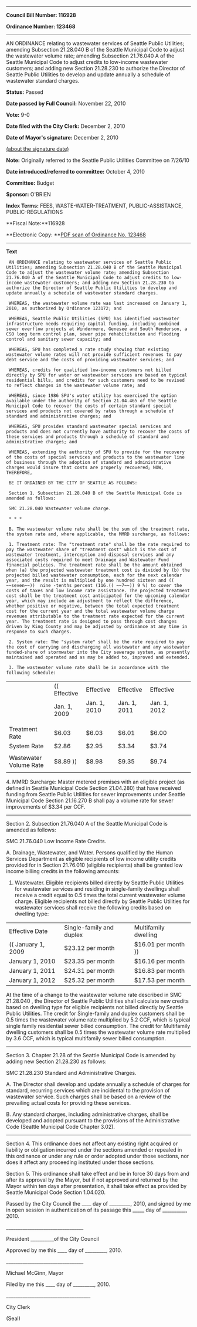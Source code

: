

********

**Council Bill Number: 116928**
   
**Ordinance Number: 123468**
********

 AN ORDINANCE relating to wastewater services of Seattle Public Utilities; amending Subsection 21.28.040 B of the Seattle Municipal Code to adjust the wastewater volume rate; amending Subsection 21.76.040 A of the Seattle Municipal Code to adjust credits to low-income wastewater customers; and adding new Section 21.28.230 to authorize the Director of Seattle Public Utilities to develop and update annually a schedule of wastewater standard charges.

**Status:** Passed
   
**Date passed by Full Council:** November 22, 2010
   
**Vote:** 9-0
   
**Date filed with the City Clerk:** December 2, 2010
   
**Date of Mayor's signature:** December 2, 2010
   
[(about the signature date)](/~public/approvaldate.htm)
   
   
**Note:** Originally referred to the Seattle Public Utilities Committee on 7/26/10

   
**Date introduced/referred to committee:** October 4, 2010
   
**Committee:** Budget
   
**Sponsor:** O'BRIEN
   
   
**Index Terms:** FEES, WASTE-WATER-TREATMENT, PUBLIC-ASSISTANCE, PUBLIC-REGULATIONS

**Fiscal Note:**116928

**Electronic Copy: **[PDF scan of Ordinance No. 123468](/~archives/Ordinances/Ord_123468.pdf)

********

**Text**
   
```
 AN ORDINANCE relating to wastewater services of Seattle Public Utilities; amending Subsection 21.28.040 B of the Seattle Municipal Code to adjust the wastewater volume rate; amending Subsection 21.76.040 A of the Seattle Municipal Code to adjust credits to low-income wastewater customers; and adding new Section 21.28.230 to authorize the Director of Seattle Public Utilities to develop and update annually a schedule of wastewater standard charges.

 WHEREAS, the wastewater volume rate was last increased on January 1, 2010, as authorized by Ordinance 123172; and

 WHEREAS, Seattle Public Utilities (SPU) has identified wastewater infrastructure needs requiring capital funding, including combined sewer overflow projects at Windermere, Genesee and South Henderson, a CSO long term control plan, sewer pipe rehabilitation and flooding control and sanitary sewer capacity; and

 WHEREAS, SPU has completed a rate study showing that existing wastewater volume rates will not provide sufficient revenues to pay debt service and the costs of providing wastewater services; and

 WHEREAS, credits for qualified low-income customers not billed directly by SPU for water or wastewater services are based on typical residential bills, and credits for such customers need to be revised to reflect changes in the wastewater volume rate; and

 WHEREAS, since 1986 SPU's water utility has exercised the option available under the authority of Section 21.04.465 of the Seattle Municipal Code to recover the costs of certain standard special services and products not covered by rates through a schedule of standard and administrative charges; and

 WHEREAS, SPU provides standard wastewater special services and products and does not currently have authority to recover the costs of these services and products through a schedule of standard and administrative charges; and

 WHEREAS, extending the authority of SPU to provide for the recovery of the costs of special services and products to the wastewater line of business through the adoption of standard and administrative charges would insure that costs are properly recovered; NOW, THEREFORE,

 BE IT ORDAINED BY THE CITY OF SEATTLE AS FOLLOWS:

 Section 1. Subsection 21.28.040 B of the Seattle Municipal Code is amended as follows:

 SMC 21.28.040 Wastewater volume charge.

 * * *

 B. The wastewater volume rate shall be the sum of the treatment rate, the system rate and, where applicable, the MMRD surcharge, as follows:

 1. Treatment rate: The "treatment rate" shall be the rate required to pay the wastewater share of "treatment cost" which is the cost of wastewater treatment, interception and disposal services and any associated costs required to meet Drainage and Wastewater Fund financial policies. The treatment rate shall be the amount obtained when (a) the projected wastewater treatment cost is divided by (b) the projected billed wastewater consumption, each for the next calendar year, and the result is multiplied by one hundred sixteen and (( ~~seven~~))  nine -tenths percent (116.(( ~~7~~)) 9 %) to cover the costs of taxes and low income rate assistance. The projected treatment cost shall be the treatment cost anticipated for the upcoming calendar year, which may include an adjustment to reflect the difference, whether positive or negative, between the total expected treatment cost for the current year and the total wastewater volume charge revenues attributable to the treatment rate expected for the current year. The treatment rate is designed to pass through cost changes driven by King County and may be adjusted by ordinance at any time in response to such charges.

 2. System rate: The "system rate" shall be the rate required to pay the cost of carrying and discharging all wastewater and any wastewater funded-share of stormwater into the City sewerage system, as presently maintained and operated and as may be added to, improved and extended.

 3. The wastewater volume rate shall be in accordance with the following schedule:

```
<table><tr><td></td><td>(( Effective

Jan. 1, 2009

</td><td>Effective

Jan. 1, 2010

</td><td>Effective

Jan. 1, 2011

</td><td>Effective

Jan. 1, 2012

</td><td></td></tr>

<tr><td>Treatment Rate

</td><td>$6.03

</td><td>$6.03

</td><td>$6.01

</td><td>$6.00

</td><td></td></tr>

<tr><td>System Rate

</td><td>$2.86

</td><td>$2.95

</td><td>$3.34

</td><td>$3.74

</td><td></td></tr>

<tr><td></td><td>

</td><td></td><td></td><td></td></tr>

<tr><td>Wastewater Volume Rate

</td><td>$8.89 ))

</td><td>$8.98

</td><td>$9.35

</td><td>$9.74

</td><td></td></tr>

<tr><td></td><td></td><td></td><td></td><td></td><td></td><td></td></tr>

</table> 4. MMRD Surcharge: Master metered premises with an eligible project (as defined in Seattle Municipal Code Section 21.04.280) that have received funding from Seattle Public Utilities for sewer improvements under Seattle Municipal Code Section 21.16.270 B shall pay a volume rate for sewer improvements of $3.34 per CCF.

 * * *

 Section 2. Subsection 21.76.040 A of the Seattle Municipal Code is amended as follows:

 SMC 21.76.040 Low Income Rate Credits.

 A. Drainage, Wastewater, and Water. Persons qualified by the Human Services Department as eligible recipients of low income utility credits provided for in Section 21.76.010 (eligible recipients) shall be granted low income billing credits in the following amounts:

 1. Wastewater. Eligible recipients billed directly by Seattle Public Utilities for wastewater services and residing in single-family dwellings shall receive a credit equal to 0.5 times the total current wastewater volume charge. Eligible recipients not billed directly by Seattle Public Utilities for wastewater services shall receive the following credits based on dwelling type:

<table><tr><td>Effective Date

</td><td>Single-family and duplex

</td><td>Multifamily dwelling

</td></tr>

<tr><td>(( January 1, 2009

</td><td>$23.12 per month

</td><td>$16.01 per month ))

</td></tr>

<tr><td>January 1, 2010

</td><td>$23.35 per month

</td><td>$16.16 per month

</td></tr>

<tr><td>January 1, 2011

</td><td>$24.31 per month

</td><td>$16.83 per month

</td></tr>

<tr><td>January 1, 2012

</td><td>$25.32 per month

</td><td>$17.53 per month

</td></tr>

</table> At the time of a change to the wastewater volume rate described in SMC  21.28.040 , the Director of Seattle Public Utilities shall calculate new credits based on dwelling type for eligible recipients not billed directly by Seattle Public Utilities. The credit for Single-family and duplex customers shall be 0.5 times the wastewater volume rate multiplied by 5.2 CCF, which is typical single family residential sewer billed consumption. The credit for Multifamily dwelling customers shall be 0.5 times the wastewater volume rate multiplied by 3.6 CCF, which is typical multifamily sewer billed consumption.

 * * *

 Section 3. Chapter 21.28 of the Seattle Municipal Code is amended by adding new Section 21.28.230 as follows:

 SMC 21.28.230 Standard and Administrative Charges.

 A. The Director shall develop and update annually a schedule of charges for standard, recurring services which are incidental to the provision of wastewater service. Such charges shall be based on a review of the prevailing actual costs for providing these services.

 B. Any standard charges, including administrative charges, shall be developed and adopted pursuant to the provisions of the Administrative  Code (Seattle Municipal Code Chapter 3.02).

 * * *

 Section 4. This ordinance does not affect any existing right acquired or liability or obligation incurred under the sections amended or repealed in this ordinance or under any rule or order adopted under those sections, nor does it affect any proceeding instituted under those sections.

 Section 5. This ordinance shall take effect and be in force 30 days from and after its approval by the Mayor, but if not approved and returned by the Mayor within ten days after presentation, it shall take effect as provided by Seattle Municipal Code Section 1.04.020.

 Passed by the City Council the \_\_\_\_ day of \_\_\_\_\_\_\_\_\_, 2010, and signed by me in open session in authentication of its passage this \_\_\_\_\_ day of \_\_\_\_\_\_\_\_\_\_, 2010.

 \_\_\_\_\_\_\_\_\_\_\_\_\_\_\_\_\_\_\_\_\_\_\_\_\_\_\_\_\_\_\_\_\_

 President \_\_\_\_\_\_\_\_\_\_of the City Council

 Approved by me this \_\_\_\_ day of \_\_\_\_\_\_\_\_\_, 2010.

 \_\_\_\_\_\_\_\_\_\_\_\_\_\_\_\_\_\_\_\_\_\_\_\_\_\_\_\_\_\_\_\_\_

 Michael McGinn, Mayor

 Filed by me this \_\_\_\_ day of \_\_\_\_\_\_\_\_\_, 2010.

 \_\_\_\_\_\_\_\_\_\_\_\_\_\_\_\_\_\_\_\_\_\_\_\_\_\_\_\_\_\_\_\_\_\_\_\_

 City Clerk

 (Seal)

